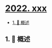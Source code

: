 # [2022. xxx](https://github.com/Tdahuyou/TNotes.leetcode/tree/main/notes/2022.%20xxx)

<!-- region:toc -->

- [1. 📝 概述](#1--概述)

<!-- endregion:toc -->

## 1. 📝 概述
